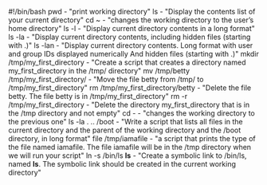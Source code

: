 #!/bin/bash
pwd - "print working directory"
ls - "Display the contents list of your current directory"
cd ~ - "changes the working directory to the user’s home directory"
ls -l - "Display current directory contents in a long format"
ls -la - "Display current directory contents, including hidden files (starting with .)"
ls -lan - "Display current directory contents. Long format with user and group IDs displayed numerically And hidden files (starting with .)"
mkdir /tmp/my_first_directory - "Create a script that creates a directory named my_first_directory in the /tmp/ directory"
mv /tmp/betty /tmp/my_first_directory/ - "Move the file betty from /tmp/ to /tmp/my_first_directory"
rm /tmp/my_first_directory/betty - "Delete the file betty. The file betty is in /tmp/my_first_directory"
rm -r /tmp/my_first_directory - "Delete the directory my_first_directory that is in the /tmp directory and not empty"
cd - - "changes the working directory to the previous one"
ls -la . .. /boot - "Write a script that lists all files in the current directory and the parent of the working directory and the /boot directory, in long format"
file /tmp/iamafile - "a script that prints the type of the file named iamafile. The file iamafile will be in the /tmp directory when we will run your script"
ln -s /bin/ls __ls__ - "Create a symbolic link to /bin/ls, named __ls__. The symbolic link should be created in the current working directory"
